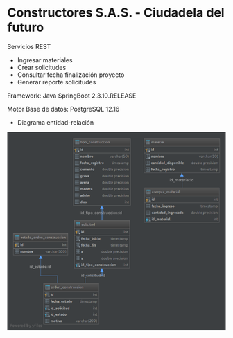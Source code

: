# Constructores S.A.S. - Ciudadela del futuro

Servicios REST
* Ingresar materiales
* Crear solicitudes
* Consultar fecha finalización proyecto
* Generar reporte solicitudes

Framework: Java SpringBoot 2.3.10.RELEASE

Motor Base de datos: PostgreSQL 12.16

* Diagrama entidad-relación

![Alt text](src/main/resources/doc/diagram.png?raw=true "")

